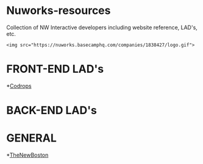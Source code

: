 Nuworks-resources
=================
Collection of NW Interactive developers including website reference, LAD's, etc.

```
<img src="https://nuworks.basecamphq.com/companies/1838427/logo.gif">
```

FRONT-END LAD's
===============
*[Codrops](http://tympanus.net/codrops/)



BACK-END LAD's
==============


GENERAL
===
*[TheNewBoston](https://www.thenewboston.com/)
